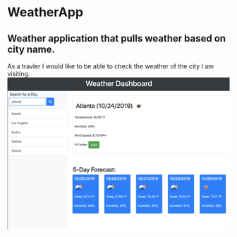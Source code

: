 # WeatherApp
## Weather application that pulls weather based on city name.
As a travler I would like to be able to check the weather of the city I am visiting.
![Example1](https://raw.githubusercontent.com/pedjaaaaa/WeatherApp/master/Pictures/Screen%20Shot%202019-10-24%20at%205.34.29%20PM.png)